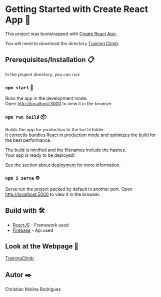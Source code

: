 # Getting Started with Create React App 🚀

This project was bootstrapped with [Create React App](https://github.com/facebook/create-react-app).

You will need to download the directory [Training Climb](https://github.com/Chrmorod/PFC-TrainingClimb/tree/main/trainingclimb).

## Prerequisites/Installation 📋

In the project directory, you can run:

### `npm start` 🔧

Runs the app in the development mode.\
Open [http://localhost:3000](http://localhost:3000) to view it in the browser.

### `npm run build` 📦

Builds the app for production to the `build` folder.\
It correctly bundles React in production mode and optimizes the build for the best performance.

The build is minified and the filenames include the hashes.\
Your app is ready to be deployed!

See the section about [deployment](https://facebook.github.io/create-react-app/docs/deployment) for more information.

### `npm i serve` ⚙️

Serve run the project packed by default in another port.
Open [http://localhost:5000](http://localhost:5000) to view it in the browser.

## Build with 🛠️

* [ReactJS](https://es.reactjs.org/) - Framework used
* [Firebase](https://firebase.google.com/) - Api used

## Look at the Webpage 📖
[TrainingClimb](https://trainingclimb.netlify.app/)

## Autor ✒️

Christian Molina Rodríguez


